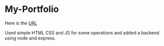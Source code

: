 # My-Portfolio
Here is the [URL](www.aaqif.ml)

Used simple HTML CSS and JS for some operations and added a backend using node and express.
